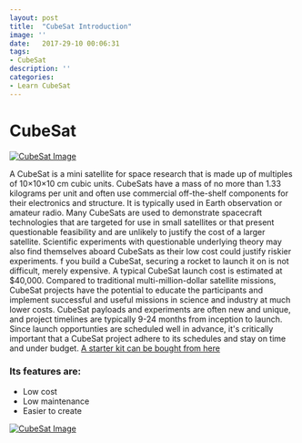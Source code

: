 ```yaml
---
layout: post
title:  "CubeSat Introduction"
image: ''
date:   2017-29-10 00:06:31
tags:
- CubeSat
description: ''
categories:
- Learn CubeSat 
---
```

# CubeSat

[![](https://static1.squarespace.com/static/5418c831e4b0fa4ecac1bacd/t/569952801115e0d42d82ede9/1452888707652/?format=1500w "CubeSat Image")](https://en.wikipedia.org/wiki/CubeSat)

A CubeSat is a mini satellite for space research that is made up of multiples of 10×10×10 cm cubic units. CubeSats have a mass of no more than 1.33 kilograms per unit and often use commercial off-the-shelf components for their electronics and structure.
It is typically used in Earth observation or amateur radio. Many CubeSats are used to demonstrate spacecraft technologies that are targeted for use in small satellites or that present questionable feasibility and are unlikely to justify the cost of a larger satellite. Scientific experiments with questionable underlying theory may also find themselves aboard CubeSats as their low cost could justify riskier experiments. 
f you build a CubeSat, securing a rocket to launch it on is not difficult, merely expensive. A typical CubeSat launch cost is estimated at $40,000. Compared to traditional multi-million-dollar satellite missions, CubeSat projects have the potential to educate the participants and implement successful and useful missions in science and industry at much lower costs. 
CubeSat payloads and experiments are often new and unique, and project timelines are typically 9-24 months from inception to launch. Since launch opportunties are scheduled well in advance, it's critically important that a CubeSat project adhere to its schedules and stay on time and under budget. [A starter kit can be bought from here ](http://www.cubesatkit.com/)

### Its features are:
  - Low cost
  - Low maintenance
  - Easier to create

[![](https://preview.ibb.co/n9WH1R/1460047366839.jpg "CubeSat Image")](https://en.wikipedia.org/wiki/CubeSat)

